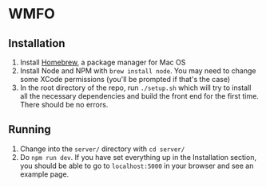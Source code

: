 # WMFO

## Installation
1. Install [Homebrew](http://brew.sh/), a package manager for Mac OS
1. Install Node and NPM with `brew install node`. You may need to change some XCode permissions (you'll be prompted if that's the case)
1. In the root directory of the repo, run `./setup.sh` which will try to install all the necessary dependencies and build the front end for the first time. There should be no errors.

## Running
1. Change into the `server/` directory with `cd server/`
1. Do `npm run dev`. If you have set everything up in the Installation section, you should be able to go to `localhost:5000` in your browser and see an example page.
